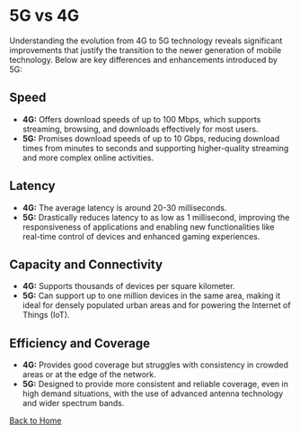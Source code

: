 # 5G vs 4G

Understanding the evolution from 4G to 5G technology reveals significant improvements that justify the transition to the newer generation of mobile technology. Below are key differences and enhancements introduced by 5G:

## Speed
- **4G:** Offers download speeds of up to 100 Mbps, which supports streaming, browsing, and downloads effectively for most users.
- **5G:** Promises download speeds of up to 10 Gbps, reducing download times from minutes to seconds and supporting higher-quality streaming and more complex online activities.

## Latency
- **4G:** The average latency is around 20-30 milliseconds.
- **5G:** Drastically reduces latency to as low as 1 millisecond, improving the responsiveness of applications and enabling new functionalities like real-time control of devices and enhanced gaming experiences.

## Capacity and Connectivity
- **4G:** Supports thousands of devices per square kilometer.
- **5G:** Can support up to one million devices in the same area, making it ideal for densely populated urban areas and for powering the Internet of Things (IoT).

## Efficiency and Coverage
- **4G:** Provides good coverage but struggles with consistency in crowded areas or at the edge of the network.
- **5G:** Designed to provide more consistent and reliable coverage, even in high demand situations, with the use of advanced antenna technology and wider spectrum bands.


[Back to Home](README.md)
